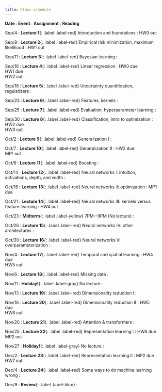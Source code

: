```yaml
---
title: Class schedule
---
```


<!-- useful examples:

Sep/29
: **Student Holiday!**{: .label .label-gray} No problem session/ No lecture

Sep/4
: **Lecture 1**{: .label .label-red} [Foundations of machine learning](/main/Lectures/#lecture-1)
    : [HW0](/main/homeworks/#homework-0) out
        : [[M1]](/info/books/#primary-textbooks) <br> Ch1

Sep/25
: **Lecture 7**{: .label .label-red} Evaluating estimators, consistency
    : <br>
        : [[JWHT]](/info/books/#primary-textbooks) 5.1 (best) <br> 
        : [[M1]](/info/books/#primary-textbooks) 5.4.3 (brief) <br> 
		: [[SB]](/info/books/#primary-textbooks) 11.2 (optional) <br> 


Oct/30
: **Lecture 16**{: .label .label-red} Temporal and spatial data
    : HW4 due  <br> HW5 out
        : [[M1]](/info/books/#primary-textbooks) <br> Ch 17 - 17.2

Oct/18
: **Review sessions**{: .label .label-blue}

Oct/24
: **Midterm**{: .label .label-yellow} 7PM--9PM  (No lecture)

Oct/25
: **No problem session**{: .label .label-gray}

Dec/10
: **Review**{: .label .label-blue} -->


**Date**
: **Event**
    : **Assignment**
        : **Reading**

Sep/4
: **Lecture 1**{: .label .label-red} Introduction and foundations
    : HW0 out

Sep/9
: **Lecture 2**{: .label .label-red} Empirical risk minimization, maximum likelihood
    : HW1 out

Sep/11
: **Lecture 3**{: .label .label-red} Bayesian learning
    :

Sep/16
: **Lecture 4**{: .label .label-red} Linear regression
    : HW0 due <br> HW1 due <br> HW2 out

Sep/18
: **Lecture 5**{: .label .label-red} Uncertainty quantification, regularizers
    :

Sep/23
: **Lecture 6**{: .label .label-red} Features, kernels
    :

Sep/25
: **Lecture 7**{: .label .label-red} Evaluation, hyperparameter learning
    :
    
Sep/30
: **Lecture 8**{: .label .label-red} Classification, intro to optimization
    : HW2 due <br> HW3 out

Oct/2
: **Lecture 9**{: .label .label-red} Generalization I
    :

Oct/7
: **Lecture 10**{: .label .label-red} Generalization II
    : HW3 due <br> MP1 out

Oct/9
: **Lecture 11**{: .label .label-red} Boosting 
    :

Oct/14
: **Lecture 12**{: .label .label-red} Neural networks I: intuition, activations, depth, and width
    :

Oct/16
: **Lecture 13**{: .label .label-red} Neural networks II: optimization 
    : MP1 due

Oct/21
: **Lecture 14**{: .label .label-red} Neural networks III: kernels versus feature learning
    : HW4 out

Oct/23
: **Midterm**{: .label .label-yellow} 7PM--9PM  (No lecture)
    :

Oct/28
: **Lecture 15**{: .label .label-red} Neural networks IV: other architectures
    :

Oct/30
: **Lecture 16**{: .label .label-red} Neural networks V: overparameterization
    :

Nov/4
: **Lecture 17**{: .label .label-red} Temporal and spatial learning
    : HW4 due <br> HW5 out

Nov/6
: **Lecture 18**{: .label .label-red} Missing data
    :

Nov/11
: **Holiday!**{: .label .label-gray} No lecture
    :

Nov/13
: **Lecture 19**{: .label .label-red} Dimensionality reduction I
    :

Nov/18
: **Lecture 20**{: .label .label-red} Dimensionality reduction II
    : HW5 due <br> HW6 out

Nov/20
: **Lecture 21**{: .label .label-red} Attention & transformers
    :

Nov/25
: **Lecture 22**{: .label .label-red} Representation learning I
    : HW6 due <br> MP2 out

Nov/27
: **Holiday!**{: .label .label-gray} No lecture
    :
    
Dec/2
: **Lecture 23**{: .label .label-red} Representation learning II
    : MP2 due <br> HW7 out

Dec/4
: **Lecture 24**{: .label .label-red} Some ways to do machine learning wrong
    :

Dec/9
: **Review**{: .label .label-blue}
    :